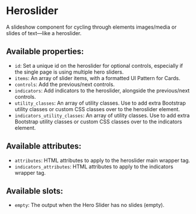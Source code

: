 # Heroslider

A slideshow component for cycling through elements images/media or slides of text—like a heroslider.

## Available properties:
* `id`: Set a unique id on the heroslider for optional controls,
 especially if the single page is using multiple hero sliders.
* `items`: An array of slider items, with a formatted UI Pattern for Cards.
* `controls`: Add the previous/next controls.
* `indicators`: Add indicators to the heroslider, alongside
 the previous/next controls.
* `utility_classes`: An array of utility classes. Use to add extra Bootstrap
 utility classes or custom CSS classes over to the heroslider element.
* `indicators_utility_classes`: An array of utility classes. Use to add extra
 Bootstrap utility classes or custom CSS classes over to the indicators element.


## Available attributes:
* `attributes`: HTML attributes to apply to the heroslider main wrapper tag.
* `indicators_attributes`: HTML attributes to apply to the indicators wrapper tag.

## Available slots:
* `empty`: The output when the Hero Slider has no slides (empty).
